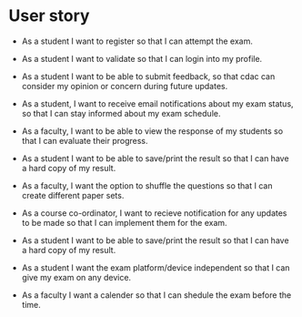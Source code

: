 # User story

- As a student I want to register so that I can attempt the exam.
- As a student I want to validate so that I can login into my profile.
- As a student I want to be able to submit feedback, so that cdac can consider my opinion or concern during future updates.
- As a student, I want to receive email notifications about my exam status, so that I can stay informed about my exam schedule.
- As a faculty, I want to be able to view the response of my students so that I can evaluate their progress.

- As a student I want to be able to save/print the result so that I can have a hard copy of my result.
- As a faculty, I want the option to shuffle the questions so that I can create different paper sets.
- As a course co-ordinator, I want to recieve notification for any updates to be made so that I can implement them for the exam.
- As a student I want to be able to save/print the result so that I can have a hard copy of my result.
- As a student I want the exam platform/device independent so that I can give my exam on any device.
- As a faculty I want a calender so that I can shedule the exam before the time.